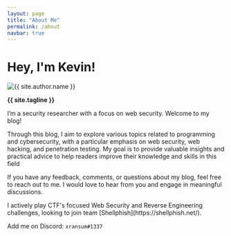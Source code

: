 ```yaml
---
layout: page
title: "About Me"
permalink: /about
navbar: true
---
```


# Hey, I'm Kevin!

<div class="row">
    <div class="col-4 py-3">
        <img class="rounded-circle img-fluid" alt="{{ site.author.name }}" src="{{ site.author.avatar }}">
    </div>
    <div class="col-8 align-middle my-auto">
        <p>
            <strong>{{ site.tagline }}</strong>
        </p>
        <p>
            I’m a security researcher with a focus on web security. Welcome to my blog!
        </p>
        <p>
            Through this blog, I aim to explore various topics related to programming and cybersecurity, with a particular emphasis on web security, web hacking, and penetration testing. My goal is to provide valuable insights and practical advice to help readers improve their knowledge and skills in this field
        </p>
        <p>
            If you have any feedback, comments, or questions about my blog, feel free to reach out to me. I would love to hear from you and engage in meaningful discussions.
        </p>
        <p>
            I actively play CTF's focused Web Security and Reverse Engineering challenges, looking to join team [Shellphish](https://shellphish.net/).
        </p>
        <p>
            Add me on Discord: <code>xransum#1337</code>
        </p>
    </div>
</div>